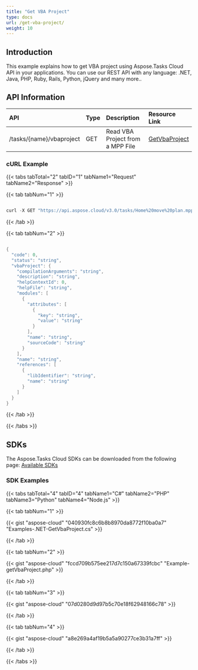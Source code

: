 ```yaml
---
title: "Get VBA Project"
type: docs
url: /get-vba-project/
weight: 10
---
```


## **Introduction**
This example explains how to get VBA project using Aspose.Tasks Cloud API in your applications. You can use our REST API with any language: .NET, Java, PHP, Ruby, Rails, Python, jQuery and many more.. 
## **API Information**

|**API**|**Type**|**Description**|**Resource Link**|
| :- | :- | :- | :- |
|/tasks/{name}/vbaproject|GET|Read VBA Project from a MPP File|[GetVbaProject](https://apireference.aspose.cloud/tasks/#/TasksVbaProject/GetVbaProject)|
### **cURL Example**
{{< tabs tabTotal="2" tabID="1" tabName1="Request" tabName2="Response" >}}

{{< tab tabNum="1" >}}

```java

curl -X GET "https://api.aspose.cloud/v3.0/tasks/Home%20move%20plan.mpp/vbaproject" -H "accept: application/json" 

```
{{< /tab >}}

{{< tab tabNum="2" >}}

```java

{
  "code": 0,
  "status": "string",
  "vbaProject": {
    "compilationArguments": "string",
    "description": "string",
    "helpContextId": 0,
    "helpFile": "string",
    "modules": [
      {
        "attributes": [
          {
            "key": "string",
            "value": "string"
          }
        ],
        "name": "string",
        "sourceCode": "string"
      }
    ],
    "name": "string",
    "references": [
      {
        "libIdentifier": "string",
        "name": "string"
      }
    ]
  }
}

```

{{< /tab >}}

{{< /tabs >}}
## **SDKs**
The Aspose.Tasks Cloud SDKs can be downloaded from the following page: [Available SDKs](/tasks/available-sdks/)
### **SDK Examples**
{{< tabs tabTotal="4" tabID="4" tabName1="C#" tabName2="PHP" tabName3="Python" tabName4="Node.js" >}}

{{< tab tabNum="1" >}}

{{< gist "aspose-cloud" "040930fc8c6b8b8970da8772f10ba0a7" "Examples-.NET-GetVbaProject.cs" >}}

{{< /tab >}}

{{< tab tabNum="2" >}}

{{< gist "aspose-cloud" "fccd709b575ee217d7c150a67339fcbc" "Example-getVbaProject.php" >}}

{{< /tab >}}

{{< tab tabNum="3" >}}

{{< gist "aspose-cloud" "07d0280d9d97b5c70e18f62948166c78" >}}

{{< /tab >}}

{{< tab tabNum="4" >}}

{{< gist "aspose-cloud" "a8e269a4af19b5a5a90277ce3b31a7ff" >}}

{{< /tab >}}

{{< /tabs >}}
